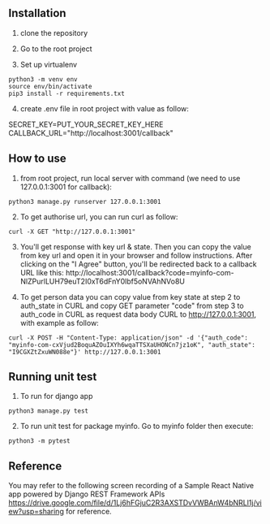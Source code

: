 ## Installation

1. clone the repository

2. Go to the root project

3. Set up virtualenv

```shell
python3 -m venv env
source env/bin/activate
pip3 install -r requirements.txt
```

4. create .env file in root project with value as follow:

SECRET_KEY=PUT_YOUR_SECRET_KEY_HERE
CALLBACK_URL="http://localhost:3001/callback"

## How to use
1. from root project, run local server with command (we need to use 127.0.0.1:3001 for callback):

```shell
python3 manage.py runserver 127.0.0.1:3001
```

2. To get authorise url, you can run curl as follow:

```shell
curl -X GET "http://127.0.0.1:3001"
```

3. You'll get response with key url & state. Then you can copy the value from key url and open it in your browser and follow instructions. After clicking on the "I Agree" button, you'll be redirected back to a callback URL like this: http://localhost:3001/callback?code=myinfo-com-NlZPurlLUH79euT2I0xT6dFnY0lbf5oNVAhNVo8U

4. To get person data you can copy value from key state at step 2 to auth_state in CURL and copy GET parameter "code" from step 3 to auth_code in CURL as request data body CURL to http://127.0.0.1:3001, with example as follow:

```shell
curl -X POST -H "Content-Type: application/json" -d '{"auth_code": "myinfo-com-cxVjud2BoquAZOuIXYh6wqaTTSXaUHONCn7jz1oK", "auth_state": "I9CGXZtZxuWN088e"}' http://127.0.0.1:3001
```

## Running unit test

1. To run for django app

```shell
python3 manage.py test
```

2. To run unit test for package myinfo. Go to myinfo folder then execute:

```shell
python3 -m pytest
```

## Reference

You may refer to the following screen recording of a Sample React Native app powered by Django REST Framework APIs
https://drive.google.com/file/d/1Lj6hFGjuC2R3AXSTDvVWBAnW4bNRLl1j/view?usp=sharing for reference.
